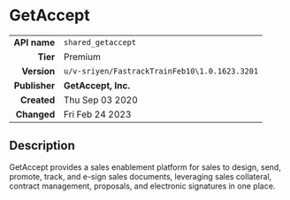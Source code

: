 # GetAccept
| | |
|-:|-|
|**API name**|`shared_getaccept`|
|**Tier**|Premium|
|**Version**|`u/v-sriyen/FastrackTrainFeb10\1.0.1623.3201`|
|**Publisher**|**GetAccept, Inc.**|
|**Created**|Thu Sep 03 2020|
|**Changed**|Fri Feb 24 2023|

## Description
GetAccept provides a sales enablement platform for sales to design, send, promote, track, and e-sign sales documents, leveraging sales collateral, contract management, proposals, and electronic signatures in one place.
